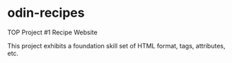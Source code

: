 # odin-recipes
TOP Project #1 Recipe Website

This project exhibits a foundation skill set of HTML format, tags, attributes, etc.